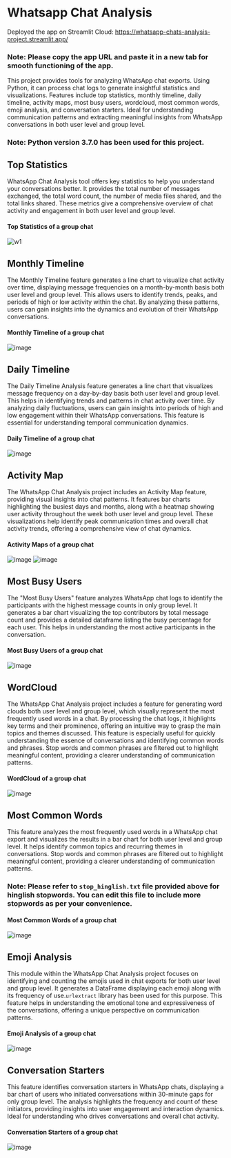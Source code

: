 # Whatsapp Chat Analysis
Deployed the app on Streamlit Cloud: https://whatsapp-chats-analysis-project.streamlit.app/
### Note: Please copy the app URL and paste it in a new tab for smooth functioning of the app.

This project provides tools for analyzing WhatsApp chat exports. Using Python, it can process chat logs to generate insightful statistics and visualizations. Features include top statistics, monthly timeline, daily timeline, activity maps, most busy users, wordcloud, most common words, emoji analysis, and conversation starters. Ideal for understanding communication patterns and extracting meaningful insights from WhatsApp conversations in both user level and group level.
### Note: Python version 3.7.0 has been used for this project.
## Top Statistics
WhatsApp Chat Analysis tool offers key statistics to help you understand your conversations better. It provides the total number of messages exchanged, the total word count, the number of media files shared, and the total links shared. These metrics give a comprehensive overview of chat activity and engagement in both user level and group level.
#### Top Statistics of a group chat
![w1](https://github.com/Tejas320/Whatsapp_chat_analysis/assets/73283098/0f1f545d-c701-4ab1-a4c8-4f2e8d85a870)
## Monthly Timeline
The Monthly Timeline feature generates a line chart to visualize chat activity over time, displaying message frequencies on a month-by-month basis both user level and group level. This allows users to identify trends, peaks, and periods of high or low activity within the chat. By analyzing these patterns, users can gain insights into the dynamics and evolution of their WhatsApp conversations.
#### Monthly Timeline of a group chat
![image](https://github.com/Tejas320/Whatsapp_chat_analysis/assets/73283098/8855ea75-7d2b-428b-8e1f-0f0eaaa4a24f)
## Daily Timeline
The Daily Timeline Analysis feature generates a line chart that visualizes message frequency on a day-by-day basis both user level and group level. This helps in identifying trends and patterns in chat activity over time. By analyzing daily fluctuations, users can gain insights into periods of high and low engagement within their WhatsApp conversations. This feature is essential for understanding temporal communication dynamics.
#### Daily Timeline of a group chat
![image](https://github.com/Tejas320/Whatsapp_chat_analysis/assets/73283098/45718e83-3da6-492f-9f80-5e9827bf2408)
## Activity Map
The WhatsApp Chat Analysis project includes an Activity Map feature, providing visual insights into chat patterns. It features bar charts highlighting the busiest days and months, along with a heatmap showing user activity throughout the week both user level and group level. These visualizations help identify peak communication times and overall chat activity trends, offering a comprehensive view of chat dynamics.
#### Activity Maps of a group chat
![image](https://github.com/Tejas320/Whatsapp_chat_analysis/assets/73283098/cbac612f-05ae-4708-a7ba-101eb9b60815)
![image](https://github.com/Tejas320/Whatsapp_chat_analysis/assets/73283098/862e6e55-14cc-470c-af90-9bdf795edc00)
## Most Busy Users
The "Most Busy Users" feature analyzes WhatsApp chat logs to identify the participants with the highest message counts in only group level. It generates a bar chart visualizing the top contributors by total message count and provides a detailed dataframe listing the busy percentage for each user. This helps in understanding the most active participants in the conversation.
#### Most Busy Users of a group chat
![image](https://github.com/Tejas320/Whatsapp_chat_analysis/assets/73283098/d21dbc90-394b-4fb9-873c-8e4a0d13da9e)
## WordCloud
The WhatsApp Chat Analysis project includes a feature for generating word clouds both user level and group level, which visually represent the most frequently used words in a chat. By processing the chat logs, it highlights key terms and their prominence, offering an intuitive way to grasp the main topics and themes discussed. This feature is especially useful for quickly understanding the essence of conversations and identifying common words and phrases. Stop words and common phrases are filtered out to highlight meaningful content, providing a clearer understanding of communication patterns.
#### WordCloud of a group chat
![image](https://github.com/Tejas320/Whatsapp_chat_analysis/assets/73283098/478f79a6-d5ef-4151-ae66-d4b511664eaf)
## Most Common Words
This feature analyzes the most frequently used words in a WhatsApp chat export and visualizes the results in a bar chart for both user level and group level. It helps identify common topics and recurring themes in conversations. Stop words and common phrases are filtered out to highlight meaningful content, providing a clearer understanding of communication patterns.
### Note: Please refer to `stop_hinglish.txt` file provided above for hinglish stopwords. You can edit this file to include more stopwords as per your convenience.
#### Most Common Words of a group chat
![image](https://github.com/Tejas320/Whatsapp_chat_analysis/assets/73283098/6c22f223-8131-40d2-b2eb-0538e79ab036)
## Emoji Analysis
This module within the WhatsApp Chat Analysis project focuses on identifying and counting the emojis used in chat exports for both user level and group level. It generates a DataFrame displaying each emoji along with its frequency of use.`urlextract` library has been used for this purpose. This feature helps in understanding the emotional tone and expressiveness of the conversations, offering a unique perspective on communication patterns.
#### Emoji Analysis of a group chat
![image](https://github.com/Tejas320/Whatsapp_chat_analysis/assets/73283098/d4f2d8d8-5338-40fd-ab7d-3b67ece6e2b7)
## Conversation Starters
This feature identifies conversation starters in WhatsApp chats, displaying a bar chart of users who initiated conversations within 30-minute gaps for only group level. The analysis highlights the frequency and count of these initiators, providing insights into user engagement and interaction dynamics. Ideal for understanding who drives conversations and overall chat activity.
#### Conversation Starters of a group chat
![image](https://github.com/Tejas320/Whatsapp_chat_analysis/assets/73283098/0d47d28f-b6ba-4a18-a31f-8e226efcb848)







